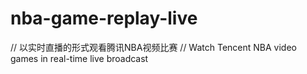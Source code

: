 # nba-game-replay-live
// 以实时直播的形式观看腾讯NBA视频比赛
// Watch Tencent NBA video games in real-time live broadcast
